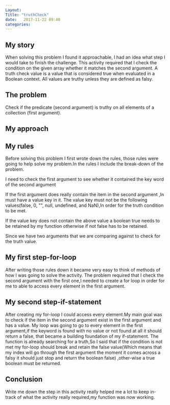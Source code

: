```yaml
---
Layout: 
Title: "truthCheck"
date:   2017-11-22 09:40
categories: 
---
```

## My story
When solving this problem I found it approachable, I had an idea what step I would take to finish the challenge.
This activity required that I check the condition on the given array whether it matches the second argument. 
A truth check value is a value that is considered  true when evaluated in a Boolean context.
All values are truthy unless they are defined as falsy.
## The problem
Check if the predicate (second argument) is truthy on all elements of a collection (first argument).

## My approach
## My rules
Before solving this problem I first wrote down the rules, those rules  were going to help solve my problem.In the rules I include the break-down of the problem.

I need to check the first argument to see whether it contained the key word of the second argument

If the first argument does really contain the item in the second argument ,In  must have a value key in it.
The value key must not be the following values(false, 0, "", null, undefined, and NaN),In order for the truth condition to be met. 

If the value key does not contain the above value a boolean true needs to be retained by my function otherwise if not false has to be retained.

Since we have two arguments that we are comparing against to check for the truth value.

## My first step-for-loop
After writing those rules down it became very easy to think of methods of how I was going to solve the activity.
The problem required that I check the second argument with the first one,I needed to create a for loop in order for me to able to access every element in the first argument.
## My second step-if-statement
After creating my for-loop I could access every element.My main goal was to check if the item in the second argument exist in the first argument and has a value.
My loop was going to go to every element in the first argument,if the keyword is found with no value or not found at all it should return a false, that became a building foundation of my if-statement.
The function is already searching for a truth,So I said that if the condition is not met my for-loop should break and retain the false value(Which means that my index  will go through the first argument the moment it comes across a  falsy  it should just stop and return the boolean false) ,other-wise a true boolean must be returned.
## Conclusion
Write me down the step in this activity really helped me a lot to keep in-track of what the activity really required,my function was now working. 


 